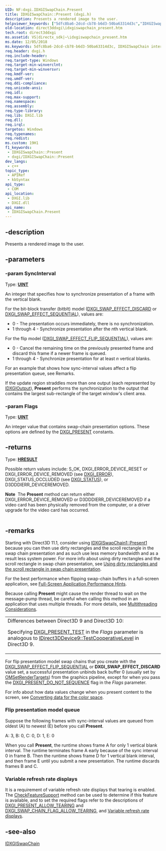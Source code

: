 ```yaml
---
UID: NF:dxgi.IDXGISwapChain.Present
title: IDXGISwapChain::Present (dxgi.h)
description: Presents a rendered image to the user.
helpviewer_keywords: ["5dfc8ba6-2dcd-cb78-b6d3-50ba63314d3c","IDXGISwapChain interface [DXGI]","Present method","IDXGISwapChain.Present","IDXGISwapChain::Present","Present","Present method [DXGI]","Present method [DXGI]","IDXGISwapChain interface","direct3ddxgi.idxgiswapchain_present","dxgi/IDXGISwapChain::Present"]
old-location: direct3ddxgi\idxgiswapchain_present.htm
tech.root: direct3ddxgi
ms.assetid: VS|directx_sdk|~\idxgiswapchain_present.htm
ms.date: 12/05/2018
ms.keywords: 5dfc8ba6-2dcd-cb78-b6d3-50ba63314d3c, IDXGISwapChain interface [DXGI],Present method, IDXGISwapChain.Present, IDXGISwapChain::Present, Present, Present method [DXGI], Present method [DXGI],IDXGISwapChain interface, direct3ddxgi.idxgiswapchain_present, dxgi/IDXGISwapChain::Present
req.header: dxgi.h
req.include-header: 
req.target-type: Windows
req.target-min-winverclnt: 
req.target-min-winversvr: 
req.kmdf-ver: 
req.umdf-ver: 
req.ddi-compliance: 
req.unicode-ansi: 
req.idl: 
req.max-support: 
req.namespace: 
req.assembly: 
req.type-library: 
req.lib: DXGI.lib
req.dll: 
req.irql: 
targetos: Windows
req.typenames: 
req.redist: 
ms.custom: 19H1
f1_keywords:
 - IDXGISwapChain::Present
 - dxgi/IDXGISwapChain::Present
dev_langs:
 - c++
topic_type:
 - APIRef
 - kbSyntax
api_type:
 - COM
api_location:
 - DXGI.lib
 - DXGI.dll
api_name:
 - IDXGISwapChain.Present
---
```


## -description

Presents a rendered image to the user.

## -parameters

### -param SyncInterval

Type: <b><a href="/windows/desktop/WinProg/windows-data-types">UINT</a></b>

An integer that specifies how to synchronize presentation of a frame with the vertical blank.

For the bit-block transfer (bitblt) model (<a href="/windows/win32/api/dxgi/ne-dxgi-dxgi_swap_effect">DXGI_SWAP_EFFECT_DISCARD</a> or <a href="/windows/win32/api/dxgi/ne-dxgi-dxgi_swap_effect">DXGI_SWAP_EFFECT_SEQUENTIAL</a>), values are:

<ul>
<li>0 - The presentation occurs immediately, there is no synchronization.</li>
<li>1 through 4 - Synchronize presentation after the <i>n</i>th vertical blank.</li>
</ul>
For the flip model (<a href="/windows/win32/api/dxgi/ne-dxgi-dxgi_swap_effect">DXGI_SWAP_EFFECT_FLIP_SEQUENTIAL</a>), values are:

<ul>
<li>0 - Cancel the remaining time on the previously presented frame and discard this frame if a newer frame is queued.
</li>
<li>1 through 4 - Synchronize presentation for at least <i>n</i> vertical blanks. </li>
</ul>
For an example that shows how sync-interval values affect a flip presentation queue, see Remarks.

If the update region straddles more than one output (each represented by <a href="/windows/win32/api/dxgi/nn-dxgi-idxgioutput">IDXGIOutput</a>), <b>Present</b> performs the synchronization to the output that contains the largest sub-rectangle of the target window's client area.

### -param Flags

Type: <b><a href="/windows/win32/WinProg/windows-data-types">UINT</a></b>

An integer value that contains swap-chain presentation options. These options are defined by the <a href="/windows/desktop/direct3ddxgi/dxgi-present">DXGI_PRESENT</a> constants.

## -returns

Type: <b><a href="/windows/win32/com/structure-of-com-error-codes">HRESULT</a></b>

Possible return values include: S_OK, DXGI_ERROR_DEVICE_RESET or DXGI_ERROR_DEVICE_REMOVED (see <a href="/windows/win32/direct3ddxgi/dxgi-error">DXGI_ERROR</a>), DXGI_STATUS_OCCLUDED (see <a href="/windows/win32/direct3ddxgi/dxgi-status">DXGI_STATUS</a>), or D3DDDIERR_DEVICEREMOVED.  

<div class="alert"><b>Note</b>  The <b>Present</b> method can return either DXGI_ERROR_DEVICE_REMOVED or D3DDDIERR_DEVICEREMOVED if a video card has been physically removed from the computer, or a driver upgrade for the video card has occurred.</div>
<div> </div>

## -remarks

Starting with Direct3D 11.1, consider using <a href="/windows/win32/api/dxgi1_2/nf-dxgi1_2-idxgiswapchain1-present1">IDXGISwapChain1::Present1</a> because you can then use dirty rectangles and the scroll rectangle in the swap chain presentation and as such use less memory bandwidth and as a result less system power. For more info about using dirty rectangles and the scroll rectangle in swap chain presentation, see <a href="/windows/win32/direct3ddxgi/dxgi-1-2-presentation-improvements">Using dirty rectangles and the scroll rectangle in swap chain presentation</a>.

For the best performance when flipping swap-chain buffers in a full-screen application, see <a href="/windows/win32/direct3ddxgi/d3d10-graphics-programming-guide-dxgi">Full-Screen Application Performance Hints</a>.

Because calling <b>Present</b> might cause the render thread to wait on the message-pump thread, be careful when calling this method in an application that uses multiple threads. For more details, see <a href="/windows/win32/direct3ddxgi/d3d10-graphics-programming-guide-dxgi">Multithreading Considerations</a>.

<table>
<tr>
<td>
Differences between Direct3D 9 and Direct3D 10:

Specifying <a href="/windows/win32/direct3ddxgi/dxgi-present">DXGI_PRESENT_TEST</a> in the <i>Flags</i> parameter is analogous to <a href="/windows/win32/api/d3d9helper/nf-d3d9helper-idirect3ddevice9-testcooperativelevel">IDirect3DDevice9::TestCooperativeLevel</a> in Direct3D 9.

</td>
</tr>
</table>

For flip presentation model swap chains that you create with the <a href="/windows/win32/api/dxgi/ne-dxgi-dxgi_swap_effect">DXGI_SWAP_EFFECT_FLIP_SEQUENTIAL</a> or **DXGI_SWAP_EFFECT_DISCARD** value set, a successful presentation unbinds back buffer 0 (usually set by <a href="/windows/win32/api/d3d11/nf-d3d11-id3d11devicecontext-omsetrendertargets">OMSetRenderTargets</a>) from the graphics pipeline, except for when you pass the <a href="/windows/win32/direct3ddxgi/dxgi-present">DXGI_PRESENT_DO_NOT_SEQUENCE</a> flag in the <i>Flags</i> parameter.

For info about how data values change when you present content to the screen, see <a href="/windows/win32/direct3ddxgi/converting-data-color-space">Converting data for the color space</a>.

<h3><a id="Flip_presentation_model_queue"></a><a id="flip_presentation_model_queue"></a><a id="FLIP_PRESENTATION_MODEL_QUEUE"></a>Flip presentation model queue</h3>
Suppose the following frames with sync-interval values are queued from oldest (A) to newest (E) before you call <b>Present</b>.

A: 3, B: 0, C: 0, D: 1, E: 0

When you call <b>Present</b>, the runtime shows frame A for only 1 vertical blank interval. The runtime terminates frame A early because of the sync interval 0 in frame B.   Then the runtime shows frame D for 1 vertical blank interval, and then frame E until you submit a new presentation. The runtime discards frames B and C.

<h3><a id="Variable_refresh_rate_displays"></a><a id="variable_refresh_rate_displays"></a><a id="VARIABLE_REFRESH_RATE_DISPLAYS"></a>Variable refresh rate displays</h3>
It is a requirement of variable refresh rate displays that tearing is enabled. The <a href="/windows/win32/api/dxgi1_5/nf-dxgi1_5-idxgifactory5-checkfeaturesupport">CheckFeatureSupport</a> method can be used to determine if this feature is available, and to set the required flags refer to the descriptions of <a href="/windows/win32/direct3ddxgi/dxgi-present">DXGI_PRESENT_ALLOW_TEARING</a> and <a href="/windows/win32/api/dxgi/ne-dxgi-dxgi_swap_chain_flag">DXGI_SWAP_CHAIN_FLAG_ALLOW_TEARING</a>, and <a href="/windows/win32/direct3ddxgi/variable-refresh-rate-displays#variable-refresh-rate-displaysvsync-off">Variable refresh rate displays</a>.

## -see-also

<a href="/windows/win32/api/dxgi/nn-dxgi-idxgiswapchain">IDXGISwapChain</a>

